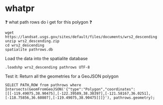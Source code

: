 whatpr
=======

❓ what path rows do i get for this polygon ❓

```
wget https://landsat.usgs.gov/sites/default/files/documents/wrs2_descending.zip
unzip wrs2_descending.zip
cd wrs2_descending
spatialite pathrows.db
```

Load the data into the spatialite database
```
.loadshp wrs2_descending pathrows UTF-8
```

Test it: Return all the geometries for a GeoJSON polygon
```
SELECT PATH,ROW from pathrows where Intersects(GeomFromGeoJSON('{"type":"Polygon","coordinates":[[[-119.49075,38.90475],[-122.39589,38.30397],[-121.58167,36.0251],[-118.75856,36.60807],[-119.49075,38.90475]]]}'), pathrows.geometry);
```
